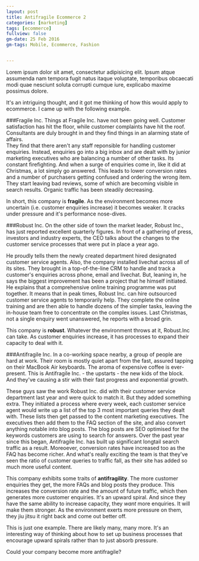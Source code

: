 ```yaml
---
layout: post
title: Antifragile Ecommerce 2
categories: [marketing]
tags: [ecommerce]
fullview: false
gm-date: 25 Feb 2016
gm-tags: Mobile, Ecommerce, Fashion


---
```


Lorem ipsum dolor sit amet, consectetur adipisicing elit. Ipsum atque assumenda nam tempora fugit natus itaque voluptate, temporibus obcaecati modi quae nesciunt soluta corrupti cumque iure, explicabo maxime possimus dolore.

It's an intriguing thought, and it got me thinking of how this would apply to ecommerce. I came up with the following example. 

###Fragile Inc.
Things at Fragile Inc. have not been going well. Customer satisfaction has hit the floor, while customer complaints have hit the roof. Consultants are duly brought in and they find things in an alarming state of affairs. <br>
They find that there aren't any staff reponsible for handling customer enquiries. Instead, enquiries go into a big inbox and are dealt with by junior marketing executives who are balancing a number of other tasks. Its constant firefighting. And when a surge of enquiries come in, like it did at Christmas, a lot simply go answered. This leads to lower conversion rates and a number of purchasers getting confused and ordering the wrong item. They start leaving bad reviews, some of which are becoming visible in search results.  Organic traffic has been steadily decreasing. 

In short, this company is **fragile**.  As the environment becomes more uncertain (i.e. customer enquiries increase) it becomes weaker.  It cracks under pressure and it's performance nose-dives. 

###Robust Inc.
On the other side of town the market leader, Robust Inc., has just reported excellent quarterly figures. In front of a gathering of press, investors and industry experts, the CEO talks about the changes to the customer service processes that were put in place a year ago. 

He proudly tells them the newly created department hired designated customer service agents. Also, the company installed livechat across all of its sites. They brought in a top-of-the-line CRM to handle and track a customer's enquiries across phone, email and livechat. But, leaning in, he says the biggest improvement has been a project that he himself initiated. He explains that a comprehensive online training programme was put together. It means that in peak times, Robust Inc. can hire outsourced customer service agents to temporarily help. They complete the online training and are then able to handle dozens of the simpler tasks, leaving the in-house team free to concentrate on the complex issues.  Last Christmas, not a single enquiry went unanswered, he reports with a broad grin. 

This company is **robust**. Whatever the environment throws at it, Robust.Inc can take. As customer enquiries increase, it has processes to expand their capacity to deal with it.

###Antifragile Inc.
In a co-working space nearby, a group of people are hard at work. Their room is mostly quiet apart from the fast, assured tapping on their MacBook Air keyboards. The aroma of expensive coffee is ever-present. This is Antifragile Inc. - the upstarts - the new kids of the block.  And they've causing a stir with their fast progress and exponential growth. 

These guys saw the work Robust Inc. did with their customer service department last year and were quick to match it. But they added something extra. They initiated a process where every week, each customer service agent would write up a list of the top 3 most important queries they dealt with. These lists then get passed to the content marketing executives. The executives then add them to the FAQ section of the site, and also convert anything notable into blog posts.  The blog posts are SEO optimised for the keywords customers are using to search for answers. Over the past year since this began, Antifragile Inc. has built up significant longtail search traffic as a result. Moreoever, conversion rates have increased too as the FAQ has become richer. And what's really exciting the team is that they've seen the ratio of customer queries to traffic fall, as their site has added so much more useful content. 

This company exhibits some traits of **antifragility**. The more customer enquiries they get, the more FAQs and blog posts they produce. This increases the conversion rate and the amount of future traffic, which then generates more customer enquiries. It's an upward spiral. And since they have the same ability to increase capacity, they *want* more enquiries. It will make them stronger. As the environment exerts more pressure on them, they jiu jitsu it right back and come out better off. 

This is just one example. There are likely many, many more. It's an interesting way of thinking about how to set up business processes that encourage upward spirals rather than to just absorb pressure.  

Could your company become more antifragile? 




